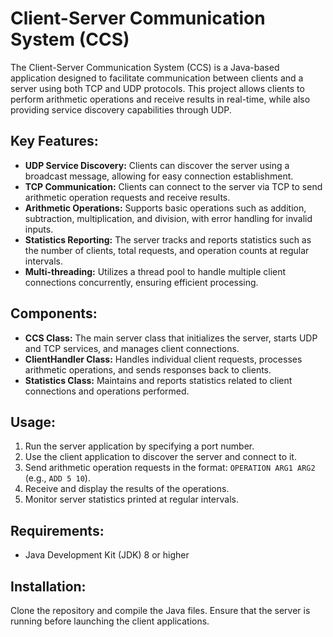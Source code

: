 <h1>Client-Server Communication System (CCS)</h1>

<p>The Client-Server Communication System (CCS) is a Java-based application designed to facilitate communication between clients and a server using both TCP and UDP protocols. This project allows clients to perform arithmetic operations and receive results in real-time, while also providing service discovery capabilities through UDP.</p>

<h2>Key Features:</h2>
<ul>
    <li><strong>UDP Service Discovery:</strong> Clients can discover the server using a broadcast message, allowing for easy connection establishment.</li>
    <li><strong>TCP Communication:</strong> Clients can connect to the server via TCP to send arithmetic operation requests and receive results.</li>
    <li><strong>Arithmetic Operations:</strong> Supports basic operations such as addition, subtraction, multiplication, and division, with error handling for invalid inputs.</li>
    <li><strong>Statistics Reporting:</strong> The server tracks and reports statistics such as the number of clients, total requests, and operation counts at regular intervals.</li>
    <li><strong>Multi-threading:</strong> Utilizes a thread pool to handle multiple client connections concurrently, ensuring efficient processing.</li>
</ul>

<h2>Components:</h2>
<ul>
    <li><strong>CCS Class:</strong> The main server class that initializes the server, starts UDP and TCP services, and manages client connections.</li>
    <li><strong>ClientHandler Class:</strong> Handles individual client requests, processes arithmetic operations, and sends responses back to clients.</li>
    <li><strong>Statistics Class:</strong> Maintains and reports statistics related to client connections and operations performed.</li>
</ul>

<h2>Usage:</h2>
<ol>
    <li>Run the server application by specifying a port number.</li>
    <li>Use the client application to discover the server and connect to it.</li>
    <li>Send arithmetic operation requests in the format: <code>OPERATION ARG1 ARG2</code> (e.g., <code>ADD 5 10</code>).</li>
    <li>Receive and display the results of the operations.</li>
    <li>Monitor server statistics printed at regular intervals.</li>
</ol>

<h2>Requirements:</h2>
<ul>
    <li>Java Development Kit (JDK) 8 or higher</li>
</ul>

<h2>Installation:</h2>
<p>Clone the repository and compile the Java files. Ensure that the server is running before launching the client applications.</p>
